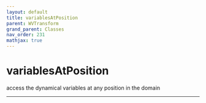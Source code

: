 ```yaml
---
layout: default
title: variablesAtPosition
parent: WVTransform
grand_parent: Classes
nav_order: 231
mathjax: true
---
```


#  variablesAtPosition

access the dynamical variables at any position in the domain


---

